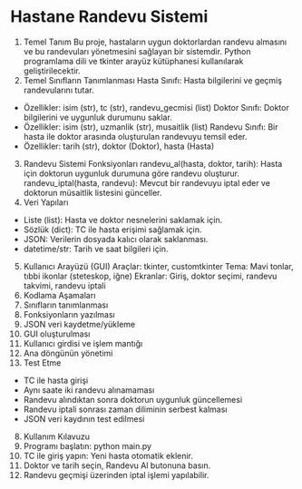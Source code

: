 # Hastane Randevu Sistemi

1. Temel Tanım
Bu proje, hastaların uygun doktorlardan randevu almasını ve bu randevuları yönetmesini sağlayan bir sistemdir. Python programlama dili ve tkinter arayüz kütüphanesi kullanılarak geliştirilecektir.
2. Temel Sınıfların Tanımlanması
Hasta Sınıfı: Hasta bilgilerini ve geçmiş randevularını tutar.
- Özellikler: isim (str), tc (str), randevu_gecmisi (list)
Doktor Sınıfı: Doktor bilgilerini ve uygunluk durumunu saklar.
- Özellikler: isim (str), uzmanlik (str), musaitlik (list)
Randevu Sınıfı: Bir hasta ile doktor arasında oluşturulan randevuyu temsil eder.
- Özellikler: tarih (str), doktor (Doktor), hasta (Hasta)
3. Randevu Sistemi Fonksiyonları
randevu_al(hasta, doktor, tarih): Hasta için doktorun uygunluk durumuna göre randevu oluşturur.
randevu_iptal(hasta, randevu): Mevcut bir randevuyu iptal eder ve doktorun müsaitlik listesini günceller.
4. Veri Yapıları
- Liste (list): Hasta ve doktor nesnelerini saklamak için.
- Sözlük (dict): TC ile hasta erişimi sağlamak için.
- JSON: Verilerin dosyada kalıcı olarak saklanması.
- datetime/str: Tarih ve saat bilgileri için.
5. Kullanıcı Arayüzü (GUI)
Araçlar: tkinter, customtkinter
Tema: Mavi tonlar, tıbbi ikonlar (steteskop, iğne)
Ekranlar: Giriş, doktor seçimi, randevu takvimi, randevu iptali
6. Kodlama Aşamaları
1. Sınıfların tanımlanması
2. Fonksiyonların yazılması
3. JSON veri kaydetme/yükleme
4. GUI oluşturulması
5. Kullanıcı girdisi ve işlem mantığı
6. Ana döngünün yönetimi
7. Test Etme
- TC ile hasta girişi
- Aynı saate iki randevu alınamaması
- Randevu alındıktan sonra doktorun uygunluk güncellemesi
- Randevu iptali sonrası zaman diliminin serbest kalması
- JSON veri kaydının test edilmesi
8. Kullanım Kılavuzu
1. Programı başlatın: python main.py
2. TC ile giriş yapın: Yeni hasta otomatik eklenir.
3. Doktor ve tarih seçin, Randevu Al butonuna basın.
4. Randevu geçmişi üzerinden iptal işlemi yapılabilir.
